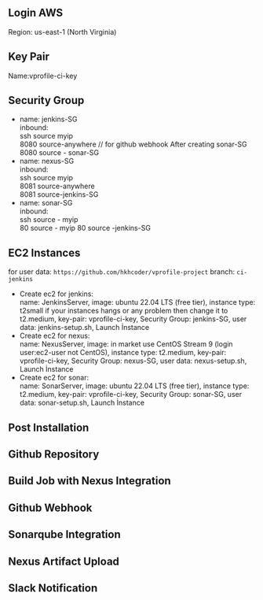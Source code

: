 ## Login AWS  
Region: us-east-1 (North Virginia)
## Key Pair
Name:vprofile-ci-key
## Security Group
- name: jenkins-SG  
inbound:  
ssh source myip  
8080 source-anywhere // for github webhook 
After creating sonar-SG
8080 source - sonar-SG
- name: nexus-SG  
inbound:  
ssh source myip  
8081 source-anywhere  
8081 source-jenkins-SG  
- name: sonar-SG  
inbound:  
ssh source - myip  
80 source - myip
80 source -jenkins-SG  

## EC2 Instances  
for user data: `https://github.com/hkhcoder/vprofile-project` branch: `ci-jenkins`  
- Create ec2 for jenkins:  
name: JenkinsServer, image: ubuntu 22.04 LTS (free tier), instance type: t2small if your instances hangs or any problem then change it to t2.medium, key-pair: vprofile-ci-key, Security Group: jenkins-SG, user data: jenkins-setup.sh, Launch İnstance  
- Create ec2 for nexus:  
name: NexusServer, image: in market use CentOS Stream 9 (login user:ec2-user not CentOS), instance type: t2.medium, key-pair: vprofile-ci-key, Security Group: nexus-SG, user data: nexus-setup.sh, Launch İnstance  
- Create ec2 for sonar:  
name: SonarServer, image: ubuntu 22.04 LTS (free tier), instance type: t2.medium, key-pair: vprofile-ci-key, Security Group: sonar-SG, user data: sonar-setup.sh, Launch İnstance  
## Post Installation
## Github Repository
## Build Job with Nexus Integration
## Github Webhook
## Sonarqube Integration
## Nexus Artifact Upload
## Slack Notification